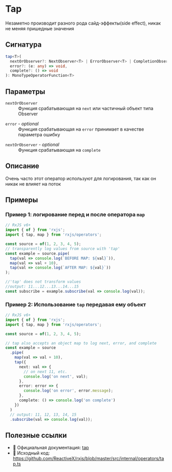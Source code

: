 # Tap

Незаметно производит разного рода сайд-эффекты(side effect), никак не меняя пришедные значения

## Сигнатура

```typescript
tap<T>(
  nextOrObserver?: NextObserver<T> | ErrorObserver<T> | CompletionObserver<T> | ((x: T) => void),
  error?: (e: any) => void,
  complete?: () => void
): MonoTypeOperatorFunction<T>
```

## Параметры

<dl>
  <dt><code>nextOrObserver</code></dt>
  <dd>Функция срабатывающая на <code>next</code> или частичный объект типа Observer</dd>
</dl>

<dl>
  <dt><code>error</code> - <em>optional</em></dt>
  <dd>Функция срабатывающая на <code>error</code> принимает в качестве параметра ошибку</dd>
</dl>

<dl>
  <dt><code>nextOrObserver</code> - <em>optional</em></dt>
  <dd>Функция срабатывающая на <code>complete</code></dd>
</dl>

## Описание

Очень часто этот оператор используют для логирования, так как он никак не влияет на поток

## Примеры

### Пример 1: логирование перед и после оператора `map`

```typescript
// RxJS v6+
import { of } from 'rxjs';
import { tap, map } from 'rxjs/operators';

const source = of(1, 2, 3, 4, 5);
// transparently log values from source with 'tap'
const example = source.pipe(
  tap(val => console.log(`BEFORE MAP: ${val}`)),
  map(val => val + 10),
  tap(val => console.log(`AFTER MAP: ${val}`))
);

//'tap' does not transform values
//output: 11...12...13...14...15
const subscribe = example.subscribe(val => console.log(val));
```

### Пример 2: Использование `tap` передавая ему объект

```typescript
// RxJS v6+
import { of } from 'rxjs';
import { tap, map } from 'rxjs/operators';

const source = of(1, 2, 3, 4, 5);

// tap also accepts an object map to log next, error, and complete
const example = source
  .pipe(
    map(val => val + 10),
    tap({
      next: val => {
        // on next 11, etc.
        console.log('on next', val);
      },
      error: error => {
        console.log('on error', error.message);
      },
      complete: () => console.log('on complete')
    })
  )
  // output: 11, 12, 13, 14, 15
  .subscribe(val => console.log(val));
```

## Полезные ссылки

- 📰 Официальная документация: [tap](https://rxjs.dev/api/operators/tap)
- 📁 Исходный код: https://github.com/ReactiveX/rxjs/blob/master/src/internal/operators/tap.ts
